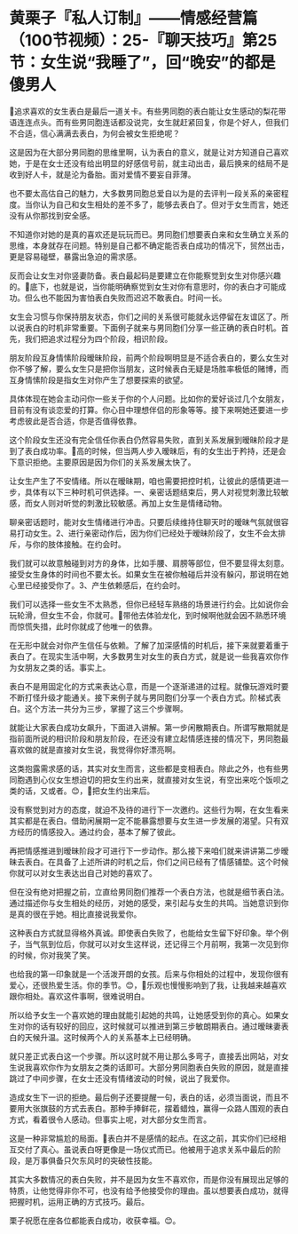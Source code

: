 # 黄栗子『私人订制』——情感经营篇（100节视频）：25-『聊天技巧』第25节：女生说“我睡了”，回“晚安”的都是傻男人

🎼追求喜欢的女生表白是最后一道关卡。有些男同胞的表白能让女生感动的梨花带语连连点头。而有些男同胞连话都没说完，女生就赶紧回复，你是个好人，但我们不合适，信心满满去表白，为何会被女生拒绝呢？

这是因为在大部分男同胞的思维里啊，认为表白的意义，就是让对方知道自己喜欢她，于是在女士还没有给出明显的好感信号前，就主动出击，最后换来的结局不是收到好人卡，就是沦为备胎。面对爱情不要妄自菲薄。

也不要太高估自己的魅力，大多数男同胞总爱自以为是的去评判一段关系的亲密程度。当你认为自己和女生相处的差不多了，能够去表白了。但对于女生而言，她还没有从你那找到安全感。

不知道你对她的是真的喜欢还是玩玩而已。男同胞们想要表白来和女生确立关系的思维，本身就存在问题。特别是自己都不确定能否表白成功的情况下，贸然出击，更是容易碰壁，暴露出急迫的需求感。

反而会让女生对你竖妻防备。表白最起码是要建立在你能察觉到女生对你感兴趣的。🎼底下，也就是说，当你能明确察觉到女生对你有意思时，你的表白才可能成功。但么也不能因为害怕表白失败而迟迟不敢表白。时间一长。

女生会习惯与你保持朋友状态，你们之间的关系很可能就永远停留在友谊区了。所以说表白的时机非常重要。下面例子就来与男同胞们分享一些正确的表白时机。首先，我们把追求过程分为四个阶段，相识阶段。

朋友阶段互身情愫阶段暧昧阶段，前两个阶段啊明显是不适合表白的，要么女生对你不够了解，要么女生只是把你当朋友，这时候表白无疑是场胜率极低的赌博，而互身情愫阶段是指女生对你产生了想要探索的欲望。

具体体现在她会主动问你一些关于你的个人问题。比如你的爱好谈过几个女朋友，目前有没有谈恋爱的打算。你心目中理想伴侣的形象等等。接下来啊她还要进一步考虑彼此是否合适，你是否值得依靠。

这个阶段女生还没有完全信任你表白仍然容易失败，直到关系发展到暧昧阶段才是到了表白成功率。🎼高的时候，但当两人步入暧昧后，有的女生出于矜持，还是会下意识拒绝。主要原因是因为你们的关系发展太快了。

让女生产生了不安情绪。所以在暧昧期，咱也需要把控时机，让彼此的感情更进一步，具体有以下三种时机可供选择。一、亲密话题结束后，男人对视觉刺激比较敏感，而女人则对听觉的刺激比较敏感。再加上女生是情绪动物。

聊亲密话题时，能对女生情绪进行冲击。只要后续维持住聊天时的暧昧气氛就很容易打动女生。2、进行亲密动作后，因为你们已经处于暧昧阶段了，女生不会太排斥，与你的肢体接触。在约会时。

我们就可以故意触碰到对方的身体，比如手腰、肩膀等部位，但不要显得太刻意。接受女生身体的时间也不要太长。如果女生在被你触碰后并没有躲闪，那说明在她心里已经接受你了。3、产生依赖感后，在约会时。

我们可以选择一些女生不太熟悉，但你已经轻车熟络的场景进行约会。比如说你会玩轮滑，但女生不会，你就可。🎼带他去体验龙化，到时候啊他就会因不熟悉环境而惊慌失措，此时你就成了他唯一的依靠。

在无形中就会对你产生信任与依赖。了解了加深感情的时机后，接下来就要着重于表白了。在现实生活中啊，大多数男生对女生的表白方式，就是说一些我喜欢你作为女朋友之类的话。事实上。

表白不是用固定化的方式来表达心意，而是一个逐渐递进的过程。就像玩游戏时要不断打怪升级才能通关。接下来例子就与男同胞们分享一个表白方式。阶梯式表白。这个方法一共分为三步，掌握了这三个步骤啊。

就能让大家表白成功女飙升，下面进入讲解。第一步闲散期表白。所谓写散期就是指前面所说的相识阶段和朋友阶段，在还没有建立起情感连接的情况下，男同胞最喜欢做的就是直接对女生说，我觉得你好漂亮啊。

这类抱露需求感的话，其实对女生而言，这些都是变相表白。除此之外，也有些男同胞遇到心仪女生想迫切的把女生约出来，就直接对女生说，有空出来吃个饭呗之类的话，又或者。😊，🎼把女生约出来后。

没有察觉到对方的态度，就迫不及待的进行下一次邀约。这些行为啊，在女生看来其实都是在表白。借助闲展期一定不能暴露想要与女生进一步发展的渴望。只有双方经历的情感投入。通过约会，基本了解了彼此。

再把情感推进到暧昧阶段才可进行下一步动作。那么接下来咱们就来讲讲第二步暧昧去表白。在具备了上述所讲的时机之后，你们之间已经有了情感铺垫。这个时候你就可以对女生表达出自己对她的喜欢了。

但在没有绝对把握之前，立直给男同胞们推荐一个表白方法，也就是细节表白法。通过描述你与女生相处的经历，对她的感受，来引起与女生的共鸣。当她意识到你是真的很在乎她。相比直接说我爱你。

这种表白方式就显得格外真诚。即使表白失败了，也能给女生留下好印象。举个例子，当气氛到位后，你就可以对女生这样说，还记得三个月前啊，我第一次见到你的时候，你对我笑了笑。

也给我的第一印象就是一个活泼开朗的女孩。后来与你相处的过程中，发现你很有爱心，还很热爱生活。你的季节。😊，🎼乐观也慢慢影响到了我，让我越来越喜欢跟你相处。喜欢这件事啊，很难说明白。

所以给予女生一个喜欢她的理由就能引起她的共鸣，让她感受到你的真心。如果女生对你的话有较好的回应，这时候就可以推进到第三步敏朗期表白。通过暧昧妻表白的天候升温。这时候两个人的关系基本上已经明确。

就只差正式表白这一个步骤。所以这时就不用让那么多弯子，直接丢出网站，对女生说我喜欢你作为女朋友之类的话即可。大部分男同胞表白失败的原因，就是直接跳过了中间步骤，在女士还没有情绪波动的时候，说出了我爱你。

造成女生下一识的拒绝。最后例子还要提醒一句，表白的话，必须当面说，而且不要用大张旗鼓的方式去表白。那种手捧鲜花，摆着蜡烛，赢得一众路人围观的表白方式，看着很令人感动。但事实上呢，对大部分女生而言。

这是一种非常尴尬的局面。🎼表白并不是感情的起点。在这之前，其实你们已经相互交付了真心。虽说表白呀更像是一场仪式而已。他被用于追求关系中最后的阶段，是万事俱备只欠东风时的突破性技能。

其实大多数情况的表白失败，并不是因为女生不喜欢你，而是你没有展现出足够的特质，让他觉得非你不可，也没有给予他接受你的理由。虽以想要表白成功，就得把握时机，运用正确的方式技巧。最后。

栗子祝愿在座各位都能表白成功，收获幸福。😊。